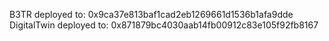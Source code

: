 B3TR deployed to: 0x9ca37e813baf1cad2eb1269661d1536b1afa9dde
DigitalTwin deployed to: 0x871879bc4030aab14fb00912c83e105f92fb8167